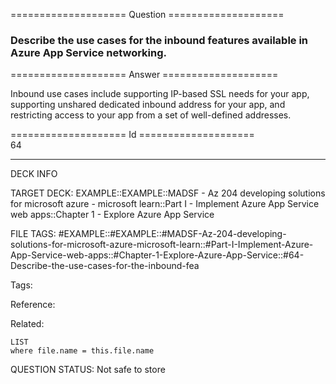 ==================== Question ====================  

### Describe the use cases for the inbound features available in Azure App Service networking.  

==================== Answer ====================  

Inbound use cases include supporting IP-based SSL needs for your app, supporting unshared dedicated inbound address for your app, and restricting access to your app from a set of well-defined addresses.

==================== Id ====================  
64

---

DECK INFO

TARGET DECK: EXAMPLE::EXAMPLE::MADSF - Az 204 developing solutions for microsoft azure - microsoft learn::Part I - Implement Azure App Service web apps::Chapter 1 - Explore Azure App Service

FILE TAGS: #EXAMPLE::#EXAMPLE::#MADSF-Az-204-developing-solutions-for-microsoft-azure-microsoft-learn::#Part-I-Implement-Azure-App-Service-web-apps::#Chapter-1-Explore-Azure-App-Service::#64-Describe-the-use-cases-for-the-inbound-fea

Tags:

Reference:

Related:

```dataview
LIST
where file.name = this.file.name
```

QUESTION STATUS: Not safe to store
